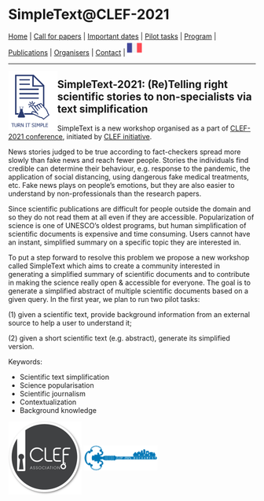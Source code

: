 
# SimpleText@CLEF-2021

[Home](https://simpletext-madics.github.io/2021/clef/en) | [Call for papers](https://simpletext-madics.github.io/2021/clef/en/CFP) | [Important dates](https://simpletext-madics.github.io/2021/clef/en/dates) | [Pilot tasks](https://simpletext-madics.github.io/2021/clef/en/tasks) | [Program](https://simpletext-madics.github.io/2021/clef/en/program) | [Publications](https://simpletext-madics.github.io/2021/clef/en/publications) | [Organisers](https://simpletext-madics.github.io/2021/clef/en/organisers) | [Contact](https://simpletext-madics.github.io/2021/clef/en/contact) | [<img src="../FR.png" width="30">](https://simpletext-madics.github.io/2021/clef/fr)

---

<img align="left" src="../simpletext-logo-blue.png" width="100"/>  

## SimpleText-2021: (Re)Telling right scientific stories to non-specialists via text simplification

SimpleText is a new workshop organised as a part of [CLEF-2021 conference](http://clef2021.clef-initiative.eu/), initiated by [CLEF initiative](http://www.clef-initiative.eu/).

News stories judged to be true according to fact-checkers spread more slowly than fake news and reach fewer people. Stories the individuals find credible can determine their behaviour, e.g. response to the pandemic, the application of social distancing, using dangerous fake medical treatments, etc. Fake news plays on people’s emotions, but they are also easier to understand by non-professionals than the research papers. 

Since scientific publications are difficult for people outside the domain and so they do not read them at all even if they are accessible. Popularization of science is one of UNESCO’s oldest programs, but human simplification of scientific documents is expensive and time consuming. Users cannot have an instant, simplified summary on a specific topic they are interested in. 

To put a step forward to resolve this problem we propose a new workshop called SimpleText which aims to create a community interested in generating a simplified summary of scientific documents and to contribute in making the science really open & accessible for everyone. The goal is to generate a simplified abstract of multiple scientific documents based on a given query. In the first year, we plan to run two pilot tasks: 

(1) given a scientific text, provide background information from an external source to help a user to understand it;

(2) given a short scientific text (e.g. abstract), generate its simplified version.

Keywords: 
* Scientific text simplification
* Science popularisation 
* Scientific journalism
* Contextualization
* Background knowledge

[<img align="center" src="../logo-clef-initiative.png" width="150">](http://www.clef-initiative.eu/) [<img align="center" src="../logo-clef-2021.png" width="150">](http://clef2021.clef-initiative.eu/) 
